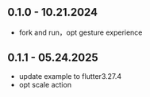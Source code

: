 #

## 0.1.0 - 10.21.2024

* fork and run，opt gesture experience

## 0.1.1 - 05.24.2025

* update example to flutter3.27.4
* opt scale action